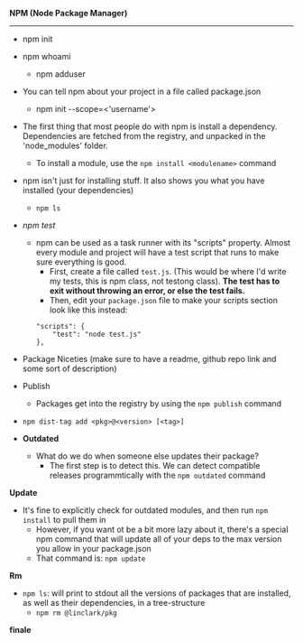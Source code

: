 **NPM (Node Package Manager)**

----
- npm init
- npm whoami
    - npm adduser
- You can tell npm about your project in  a file called package.json
    - npm init --scope=<'username'>
- The first thing that most people do with npm is install a dependency. Dependencies are fetched from the registry, and unpacked in the 'node_modules' folder.
    - To install a module, use the `npm install <modulename>` command
- npm isn't just for installing stuff. It also shows you what you have installed (your dependencies)
    - ` npm ls `
- _npm test_
    - npm can be used as a task runner with its "scripts" property. Almost every module and project will have a test script that runs to make sure everything is good. 
        - First, create a file called `test.js`. (This would be where I'd write my tests, this is npm class, not testong class). **The test has to exit without throwing an error, or  else the test fails.**
        - Then, edit your `package.json` file to make your scripts section look like this instead: 
        ```
        "scripts": {
            "test": "node test.js"
        },
        ```
- Package Niceties (make sure to have a readme, github repo link and some sort of description)
- Publish
    - Packages get into the registry by using the `npm publish` command
- `npm dist-tag add <pkg>@<version> [<tag>]`

- **Outdated**

    - What do we do when someone else updates their package?
        - The first step is to detect this. We can detect compatible releases programmtically with the `npm outdated` command

**Update**
- It's fine to explicitly check for outdated modules, and then run `npm install` to pull them in
    - However, if you want ot be a bit more lazy about it, there's a special npm command that will update all of your deps to the max version you allow in your package.json
    - That command is: `npm update`

**Rm**
- ` npm ls `: will print to stdout all the versions of packages that are installed, as well as their dependencies, in a tree-structure
    - `npm rm @linclark/pkg`

**finale**









